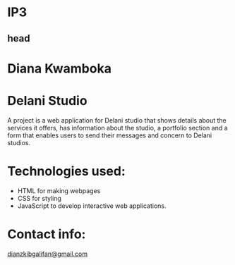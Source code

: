 # IP3
## head
# Diana Kwamboka
# Delani Studio
 A project is a web application for Delani studio that shows details about the services it offers, has information about the studio, a portfolio section and a form that enables users to send their messages and concern to Delani studios.
 # Technologies used:
 - HTML for making webpages
 -  CSS for styling
 - JavaScript   to develop interactive web applications.
 # Contact info:
 dianzkibgalifan@gmail.com
 
